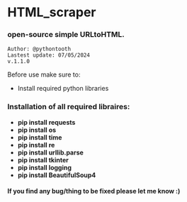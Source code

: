 # HTML_scraper

### open-source simple URLtoHTML.
    
    Author: @pythontooth
    Lastest update: 07/05/2024
    v.1.1.0

Before use make sure to:
- Install required python libraries


### Installation of all required libraires:
 - **pip install requests**
 - **pip install os**
 - **pip install time**
 - **pip install re**
 - **pip install urllib.parse**
 - **pip install tkinter**
 - **pip install logging**
 - **pip install BeautifulSoup4**


#### If you find any bug/thing to be fixed please let me know :)
